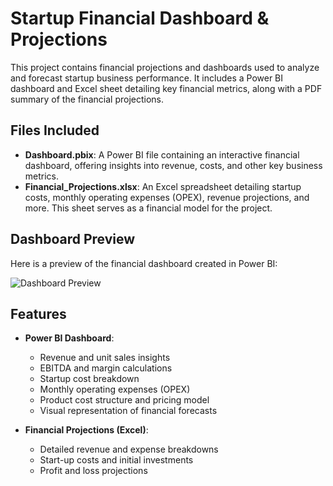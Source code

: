 # Startup Financial Dashboard & Projections

This project contains financial projections and dashboards used to analyze and forecast startup business performance. It includes a Power BI dashboard and Excel sheet detailing key financial metrics, along with a PDF summary of the financial projections.

## Files Included

- **Dashboard.pbix**: A Power BI file containing an interactive financial dashboard, offering insights into revenue, costs, and other key business metrics.
- **Financial_Projections.xlsx**: An Excel spreadsheet detailing startup costs, monthly operating expenses (OPEX), revenue projections, and more. This sheet serves as a financial model for the project.

## Dashboard Preview

Here is a preview of the financial dashboard created in Power BI:

![Dashboard Preview](images/dashboard-preview.png)  <!-- Update the image path accordingly -->

## Features

- **Power BI Dashboard**:
  - Revenue and unit sales insights
  - EBITDA and margin calculations
  - Startup cost breakdown
  - Monthly operating expenses (OPEX)
  - Product cost structure and pricing model
  - Visual representation of financial forecasts
  
- **Financial Projections (Excel)**:
  - Detailed revenue and expense breakdowns
  - Start-up costs and initial investments
  - Profit and loss projections
  

